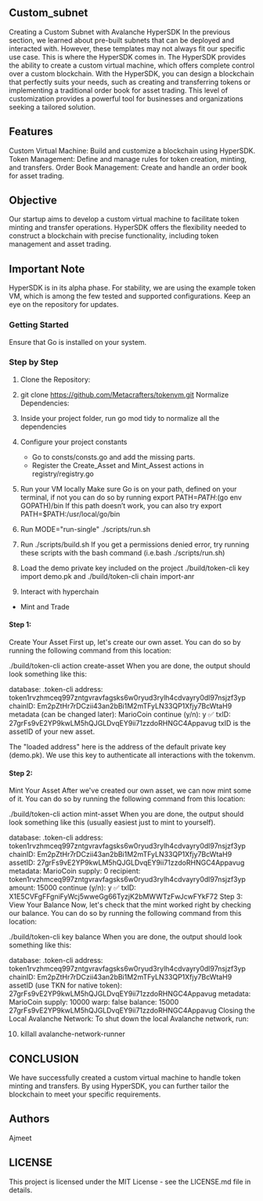 ## Custom_subnet
Creating a Custom Subnet with Avalanche HyperSDK
In the previous section, we learned about pre-built subnets that can be deployed and interacted with. However, these templates may not always fit our specific use case. This is where the HyperSDK comes in.
The HyperSDK provides the ability to create a custom virtual machine, which offers complete control over a custom blockchain. With the HyperSDK, you can design a blockchain that perfectly suits your needs, such as creating and transferring tokens or implementing a traditional order book for asset trading. This level of customization provides a powerful tool for businesses and organizations seeking a tailored solution.
## Features
Custom Virtual Machine: Build and customize a blockchain using HyperSDK. Token Management: Define and manage rules for token creation, minting, and transfers. Order Book Management: Create and handle an order book for asset trading.

## Objective
Our startup aims to develop a custom virtual machine to facilitate token minting and transfer operations. HyperSDK offers the flexibility needed to construct a blockchain with precise functionality, including token management and asset trading.

## Important Note
HyperSDK is in its alpha phase. For stability, we are using the example token VM, which is among the few tested and supported configurations. Keep an eye on the repository for updates.

### Getting Started
Ensure that Go is installed on your system.

### Step by Step 
1. Clone the Repository:
2. git clone https://github.com/Metacrafters/tokenvm.git Normalize Dependencies:
3. Inside your project folder, run go mod tidy to normalize all the dependencies
4. Configure your project constants
   * Go to consts/consts.go and add the missing parts.
   * Register the Create_Asset and Mint_Assest actions in registry/registry.go
5. Run your VM locally
Make sure Go is on your path, defined on your terminal, if not you can do so by running export PATH=$PATH:$(go env GOPATH)/bin
If this path doesn’t work, you can also try export PATH=$PATH:/usr/local/go/bin
6. Run MODE="run-single" ./scripts/run.sh
7. Run ./scripts/build.sh
   If you get a permissions denied error, try running these scripts with the bash command (i.e.bash ./scripts/run.sh)
8. Load the demo private key included on the project ./build/token-cli key import demo.pk and ./build/token-cli chain import-anr

9. Interact with hyperchain
* Mint and Trade
#### Step 1: 
Create Your Asset
First up, let's create our own asset. You can do so by running the following command from this location:

./build/token-cli action create-asset When you are done, the output should look something like this:

database: .token-cli
address: token1rvzhmceq997zntgvravfagsks6w0ryud3rylh4cdvayry0dl97nsjzf3yp
chainID: Em2pZtHr7rDCzii43an2bBi1M2mTFyLN33QP1Xfjy7BcWtaH9
metadata (can be changed later): MarioCoin
continue (y/n): y
✅ txID: 27grFs9vE2YP9kwLM5hQJGLDvqEY9ii71zzdoRHNGC4Appavug
txID is the assetID of your new asset.

The "loaded address" here is the address of the default private key (demo.pk). We use this key to authenticate all interactions with the tokenvm.

#### Step 2: 
Mint Your Asset
After we've created our own asset, we can now mint some of it. You can do so by running the following command from this location:

./build/token-cli action mint-asset When you are done, the output should look something like this (usually easiest just to mint to yourself).

database: .token-cli
address: token1rvzhmceq997zntgvravfagsks6w0ryud3rylh4cdvayry0dl97nsjzf3yp
chainID: Em2pZtHr7rDCzii43an2bBi1M2mTFyLN33QP1Xfjy7BcWtaH9
assetID: 27grFs9vE2YP9kwLM5hQJGLDvqEY9ii71zzdoRHNGC4Appavug
metadata: MarioCoin supply: 0
recipient: token1rvzhmceq997zntgvravfagsks6w0ryud3rylh4cdvayry0dl97nsjzf3yp
amount: 15000
continue (y/n): y
✅ txID: X1E5CVFgFFgniFyWcj5wweGg66TyzjK2bMWWTzFwJcwFYkF72
Step 3: View Your Balance
Now, let's check that the mint worked right by checking our balance. You can do so by running the following command from this location:

./build/token-cli key balance When you are done, the output should look something like this:

database: .token-cli
address: token1rvzhmceq997zntgvravfagsks6w0ryud3rylh4cdvayry0dl97nsjzf3yp
chainID: Em2pZtHr7rDCzii43an2bBi1M2mTFyLN33QP1Xfjy7BcWtaH9
assetID (use TKN for native token): 27grFs9vE2YP9kwLM5hQJGLDvqEY9ii71zzdoRHNGC4Appavug
metadata: MarioCoin supply: 10000 warp: false
balance: 15000 27grFs9vE2YP9kwLM5hQJGLDvqEY9ii71zzdoRHNGC4Appavug
Closing the Local Avalanche Network: To shut down the local Avalanche network, run:

10. killall avalanche-network-runner

## CONCLUSION
We have successfully created a custom virtual machine to handle token minting and transfers. By using HyperSDK, you can further tailor the blockchain to meet your specific requirements.

## Authors
Ajmeet
## LICENSE
This project is licensed under the MIT License - see the LICENSE.md file in details.
